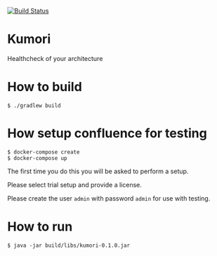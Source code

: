 [![Build Status](https://travis-ci.org/Mathmagicians/kumori.svg?branch=master)](https://travis-ci.org/Mathmagicians/kumori)

# Kumori

Healthcheck of your architecture

# How to build

    $ ./gradlew build

# How setup confluence for testing

    $ docker-compose create
    $ docker-compose up

The first time you do this you will be asked to perform a setup.

Please select trial setup and provide a license.

Please create the user `admin` with password `admin` for use with testing.

# How to run
    $ java -jar build/libs/kumori-0.1.0.jar

